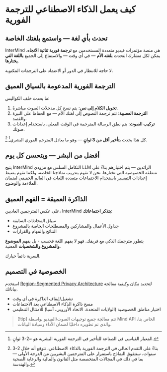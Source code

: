 # كيف يعمل الذكاء الاصطناعي للترجمة الفورية

## تحدث بأي لغة — واستمع بلغتك الخاصة

InterMind هي منصة مؤتمرات فيديو متعددة المستخدمين مع **ترجمة فورية ثنائية الاتجاه**.
يمكن لكل مشارك التحدث **بلغته الأم** — في أي وقت — والاستماع إلى الجميع **باللغة التي يختارها**.

لا حاجة للانتظار في الدور أو الاعتماد على الترجمات المكتوبة.

## الترجمة الفورية المدعومة بالسياق العميق

ما يحدث خلف الكواليس:

1. **تحويل الكلام إلى نص**: يتم نسخ كل مدخلات الصوت مباشرةً.
2. **الترجمة العصبية**: تتم ترجمة النصوص إلى لغتك الأم — مع الحفاظ على النبرة والقصد.
3. **تركيب الصوت**: يتم نطق الرسالة المترجمة في الوقت الفعلي، باستخدام إعدادات صوتك.

كل هذا يحدث **بتأخير أقل من 3 ثوانٍ** — وهو ما يعادل المترجم الفوري البشري[^1] [^2].

[^1]: المعيار القياسي في الصناعة للتأخير في الترجمة الفورية البشرية هو \~2-3 ثوانٍ.

[^2]: بناءً على التقدم الحالي في الترجمة الفورية بالذكاء الاصطناعي، نتوقع أنه خلال 2-3 سنوات، ستتفوق النماذج باستمرار على المترجمين البشريين من الدرجة الأولى — بما في ذلك في المجالات المتخصصة مثل القانون والمالية والرعاية الصحية والهندسة.

## أفضل من البشر — ويتحسن كل يوم

يتيح InterMind التكامل السلس مع مزودي LLM الرائدين — يتم اختيارهم بناءً على منطقة الخصوصية التي تختارها.
نحن لا نقوم بتدريب نماذجنا الخاصة، ولكننا نقوم بضبط إعدادات التفسير باستخدام الاجتماعات متعددة اللغات في العالم الحقيقي لضمان الملاءمة والوضوح.

## الذاكرة العميقة = الفهم العميق

على عكس المترجمين العاديين، InterMind **يتذكر اجتماعاتك**:

- سياق المحادثات السابقة
- جداول الأعمال والمشاركين والمصطلحات الخاصة بالمشروع
- النتائج والمهام والقرارات

يتطور مترجمك الذكي مع فريقك. فهو لا يفهم اللغة فحسب - بل يفهم **الموضوع والمشروع والشخصيات** المعنية.

السرية دائماً خيارك.

## الخصوصية في التصميم

استخدم [Region-Segmented Privacy Architecture](privacy-architecture) لتحديد مكان وكيفية معالجة بياناتك.

- تشغيل/إيقاف الذاكرة في أي وقت
- مسح ذاكرة الذكاء الاصطناعي بعد الاجتماعات
- اختيار مناطق الخصوصية (الولايات المتحدة، الاتحاد الأوروبي، آسيا) للامتثال التنظيمي

> [!tip] تتم معالجة جميع توجيهات الصوت/الفيديو بواسطة Mind API الخاص بنا، والذي تم تطويره داخليًا لضمان الأداء وسيادة البيانات.